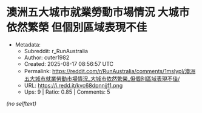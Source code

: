 # 澳洲五大城市就業勞動市場情況 大城市依然繁榮 但個別區域表現不佳

- Metadata:
  - Subreddit: r_RunAustralia
  - Author: cuter1982
  - Created: 2025-08-17 08:56:57 UTC
  - Permalink: https://reddit.com/r/RunAustralia/comments/1mslypl/澳洲五大城市就業勞動市場情況_大城市依然繁榮_但個別區域表現不佳/
  - URL: https://i.redd.it/kvc68dpnnjjf1.png
  - Ups: 9 | Ratio: 0.85 | Comments: 5

_(no selftext)_
